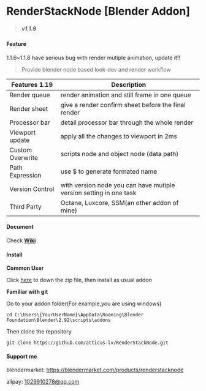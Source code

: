 # RenderStackNode [Blender Addon]

> ##### v1.1.9

#### Feature

1.1.6~1.1.8 have serious bug with render mutiple animation, update it!!

> Provide blender node based look-dev and render workflow

| Features 1.19    | Description                                                  |
| ---------------- | ------------------------------------------------------------ |
| Render queue     | render animation and still frame in one queue                |
| Render sheet     | give a render confirm sheet before the final render          |
| Processor bar    | detail processor bar through the whole render                |
| Viewport update  | apply all the changes to viewport in 2ms                     |
| Custom Overwrite | scripts node and object node (data path)                     |
| Path Expression  | use $ to generate formated name                              |
| Version Control  | with version node you can have mutiple version setting in one task |
| Third Party      | Octane, Luxcore, SSM(an other addon of mine)                 |

#### Document

Check [**Wiki**](https://github.com/atticus-lv/RenderStackNode/wiki)

#### Install

**Common User**

Click [here](https://github.com/atticus-lv/RenderStackNode/archive/main.zip) to down the zip file, then install as usual
addon

**Familiar with git**

Go to your addon folder(For example,you are using windows)

`cd C:\Users\{YourUserName}\AppData\Roaming\Blender Foundation\Blender\2.92\scripts\addons`

Then clone the repository

`git clone https://github.com/atticus-lv/RenderStackNode.git`

#### Support me

blendermarket: https://blendermarket.com/products/renderstacknode

alipay: 1029910278@qq.com